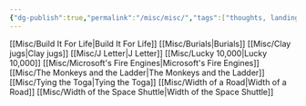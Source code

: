 ```yaml
---
{"dg-publish":true,"permalink":"/misc/misc/","tags":["thoughts, landing, misc"],"noteIcon":""}
---
```



[[Misc/Build It For Life\|Build It For Life]]
[[Misc/Burials\|Burials]]
[[Misc/Clay jugs\|Clay jugs]]
[[Misc/J Letter\|J Letter]]
[[Misc/Lucky 10,000\|Lucky 10,000]]
[[Misc/Microsoft's Fire Engines\|Microsoft's Fire Engines]]
[[Misc/The Monkeys and the Ladder\|The Monkeys and the Ladder]]
[[Misc/Tying the Toga\|Tying the Toga]]
[[Misc/Width of a Road\|Width of a Road]]
[[Misc/Width of the Space Shuttle\|Width of the Space Shuttle]]